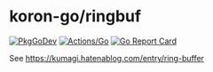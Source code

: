 # koron-go/ringbuf

[![PkgGoDev](https://pkg.go.dev/badge/github.com/koron-go/ringbuf)](https://pkg.go.dev/github.com/koron-go/ringbuf)
[![Actions/Go](https://github.com/koron-go/ringbuf/workflows/Go/badge.svg)](https://github.com/koron-go/ringbuf/actions?query=workflow%3AGo)
[![Go Report Card](https://goreportcard.com/badge/github.com/koron-go/ringbuf)](https://goreportcard.com/report/github.com/koron-go/ringbuf)

See <https://kumagi.hatenablog.com/entry/ring-buffer>
